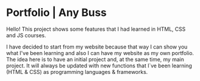 # Portfolio | Any Buss

Hello! This project shows some features that I had learned in HTML, CSS and JS courses.

I have decided to start from my website because that way I can show you what  I've been learning and also I can have my website as my own portfolio.
The idea here is to have an initial project and, at the same time, my main project. It will always be updated with new functions that I`ve been learning (HTML & CSS) as programming languages & frameworks.